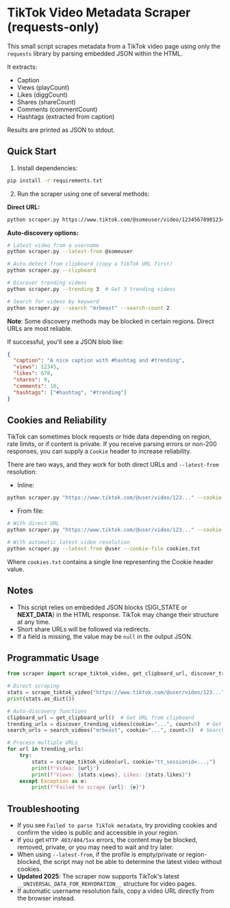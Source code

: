 # TikTok Video Metadata Scraper (requests-only)

This small script scrapes metadata from a TikTok video page using only the `requests` library by parsing embedded JSON within the HTML.

It extracts:
- Caption
- Views (playCount)
- Likes (diggCount)
- Shares (shareCount)
- Comments (commentCount)
- Hashtags (extracted from caption)

Results are printed as JSON to stdout.

## Quick Start

1) Install dependencies:

```bash
pip install -r requirements.txt
```

2) Run the scraper using one of several methods:

**Direct URL:**
```bash
python scraper.py https://www.tiktok.com/@someuser/video/1234567890123456789
```

**Auto-discovery options:**

```bash
# Latest video from a username
python scraper.py --latest-from @someuser

# Auto-detect from clipboard (copy a TikTok URL first)
python scraper.py --clipboard

# Discover trending videos
python scraper.py --trending 3  # Get 3 trending videos

# Search for videos by keyword
python scraper.py --search "mrbeast" --search-count 2
```

**Note**: Some discovery methods may be blocked in certain regions. Direct URLs are most reliable.

If successful, you'll see a JSON blob like:

```json
{
  "caption": "A nice caption with #hashtag and #trending",
  "views": 12345,
  "likes": 678,
  "shares": 9,
  "comments": 10,
  "hashtags": ["#hashtag", "#trending"]
}
```

## Cookies and Reliability

TikTok can sometimes block requests or hide data depending on region, rate limits, or if content is private. If you receive parsing errors or non-200 responses, you can supply a `Cookie` header to increase reliability.

There are two ways, and they work for both direct URLs and `--latest-from` resolution:

- Inline:

```bash
python scraper.py "https://www.tiktok.com/@user/video/123..." --cookie "tt_sessionid=...; sessionid=...; other=..."
```

- From file:

```bash
# With direct URL
python scraper.py "https://www.tiktok.com/@user/video/123..." --cookie-file cookies.txt

# With automatic latest video resolution
python scraper.py --latest-from @user --cookie-file cookies.txt
```

Where `cookies.txt` contains a single line representing the Cookie header value.

## Notes

- This script relies on embedded JSON blocks (SIGI_STATE or __NEXT_DATA__) in the HTML response. TikTok may change their structure at any time.
- Short share URLs will be followed via redirects.
- If a field is missing, the value may be `null` in the output JSON.

## Programmatic Usage

```python
from scraper import scrape_tiktok_video, get_clipboard_url, discover_trending_videos, search_videos

# Direct scraping
stats = scrape_tiktok_video("https://www.tiktok.com/@user/video/123...")
print(stats.as_dict())

# Auto-discovery functions
clipboard_url = get_clipboard_url()  # Get URL from clipboard
trending_urls = discover_trending_videos(cookie="...", count=5)  # Get trending videos
search_urls = search_videos("mrbeast", cookie="...", count=3)  # Search videos

# Process multiple URLs
for url in trending_urls:
    try:
        stats = scrape_tiktok_video(url, cookie="tt_sessionid=...;")
        print(f"Video: {url}")
        print(f"Views: {stats.views}, Likes: {stats.likes}")
    except Exception as e:
        print(f"Failed to scrape {url}: {e}")
```

## Troubleshooting

- If you see `Failed to parse TikTok metadata`, try providing cookies and confirm the video is public and accessible in your region.
- If you get `HTTP 403/404/5xx` errors, the content may be blocked, removed, private, or you may need to wait and try later.
- When using `--latest-from`, if the profile is empty/private or region-blocked, the script may not be able to determine the latest video without cookies.
- **Updated 2025**: The scraper now supports TikTok's latest `__UNIVERSAL_DATA_FOR_REHYDRATION__` structure for video pages.
- If automatic username resolution fails, copy a video URL directly from the browser instead.

